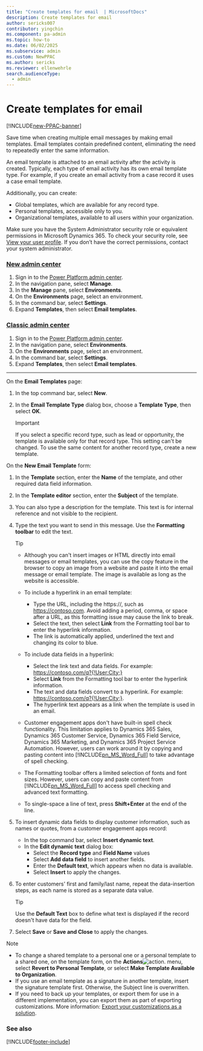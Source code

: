 ```yaml
---
title: "Create templates for email  | MicrosoftDocs"
description: Create templates for email
author: sericks007
contributor: yingchin
ms.component: pa-admin
ms.topic: how-to
ms.date: 06/02/2025
ms.subservice: admin
ms.custom: NewPPAC
ms.author: sericks
ms.reviewer: ellenwehrle
search.audienceType: 
  - admin
---
```

# Create templates for email

[!INCLUDE[new-PPAC-banner](~/includes/new-PPAC-banner.md)]

Save time when creating multiple email messages by making email templates. Email templates contain predefined content, eliminating the need to repeatedly enter the same information.

An email template is attached to an email activity after the activity is created. Typically, each type of email activity has its own email template type. For example, if you create an email activity from a case record it uses a case email template.

Additionally, you can create:
- Global templates, which are available for any record type.
- Personal templates, accessible only to you.
- Organizational templates, available to all users within your organization.

Make sure you have the System Administrator security role or equivalent permissions in Microsoft Dynamics 365. To check your security role, see [View your user profile](/powerapps/user/view-your-user-profile). If you don’t have the correct permissions, contact your system administrator.

### [New admin center](#tab/new)
1. Sign in to the [Power Platform admin center](https://admin.powerplatform.microsoft.com/).
1. In the navigation pane, select **Manage**.
1. In the **Manage** pane, select **Environments**.
1. On the **Environments** page, select an environment.
1. In the command bar, select **Settings**. 
1. Expand **Templates**, then select **Email templates**.
  
### [Classic admin center](#tab/classic)
1. Sign in to the [Power Platform admin center](https://admin.powerplatform.microsoft.com/).
1. In the navigation pane, select **Environments**.
1. On the **Environments** page, select an environment.
1. In the command bar, select **Settings**.  
1. Expand **Templates**, then select **Email templates**.
---
  
On the **Email Templates** page:
1. In the top command bar, select **New**.
1. In the **Email Template Type** dialog box, choose a **Template Type**, then select **OK**.  
  
   > [!IMPORTANT]
   >  If you select a specific record type, such as lead or opportunity, the template is available only for that record type. This setting can't be changed. To use the same content for another record type, create a new template.  
  
On the **New Email Template** form:
1. In the **Template** section, enter the **Name** of the template, and other required data field information.
2. In the **Template editor** section, enter the **Subject** of the template.
3. You can also type a description for the template. This text is for internal reference and not visible to the recipient.  
4. Type the text you want to send in this message. Use the **Formatting toolbar** to edit the text.  
  
   > [!TIP]
   > - Although you can't insert images or HTML directly into email messages or email templates, you can use the copy feature in the browser to copy an image from a website and paste it into the email message or email template. The image is available as long as the website is accessible.
   >   
   > - To include a hyperlink in an email template:
   >   - Type the URL, including the https://, such as https://contoso.com. Avoid adding a period, comma, or space after a URL, as this formatting issue may cause the link to break.
   >   - Select the text, then select **Link** from the Formatting tool bar to enter the hyperlink information.
   >   - The link is automatically applied, underlined the text and changing its color to blue.
   >   
   > - To include data fields in a hyperlink:
   >   - Select the link text and data fields. For example: https://contoso.com/q?{!User:City;}
   >   - Select **Link** from the Formatting tool bar to enter the hyperlink information.
   >   - The text and data fields convert to a hyperlink. For example: <a href="https://contoso.com/q?{!User:City;}">https://contoso.com/q?{!User:City;}</a>.
   >   - The hyperlink text appears as a link when the template is used in an email.
   >   
   > - Customer engagement apps don't have built-in spell check functionality. This limitation applies to Dynamics 365 Sales, Dynamics 365 Customer Service, Dynamics 365 Field Service, Dynamics 365 Marketing, and Dynamics 365 Project Service Automation. However, users can work around it by copying and pasting content into [!INCLUDE[pn_MS_Word_Full](../includes/pn-ms-word-full.md)] to take advantage of spell checking.
   >   
   > - The Formatting toolbar offers a limited selection of fonts and font sizes. However, users can copy and paste content from [!INCLUDE[pn_MS_Word_Full](../includes/pn-ms-word-full.md)] to access spell checking and advanced text formatting.
   >   
   > - To single-space a line of text, press **Shift+Enter** at the end of the line.  
  
5. To insert dynamic data fields to display customer information, such as names or quotes, from a customer engagement apps record:
     - In the top command bar, select **Insert dynamic text**.
     - In the **Edit dynamic text** dialog box:
       - Select the **Record type** and **Field Name** values
       - Select **Add data field** to insert another fields.
       - Enter the **Default text**, which appears when no data is available.
       - Select **Insert** to apply the changes.
 
6. To enter customers' first and family/last name, repeat the data-insertion steps, as each name is stored as a separate data value. 
  
    > [!TIP]
    >  Use the **Default Text** box to define what text is displayed if the record doesn't have data for the field.  
  
7. Select **Save** or **Save and Close** to apply the changes.  
  
> [!NOTE]
> - To change a shared template to a personal one or a personal template to a shared one, on the template form, on the **Actions**![action.](../admin/media/action-button.png "action") menu, select **Revert to Personal Template**, or select **Make Template Available to Organization**.  
> - If you use an email template as a signature in another template, insert the signature template first. Otherwise, the Subject line is  overwritten.  
> - If you need to back up your templates, or export them for use in a different implementation, you can export them as part of exporting customizations. More information: [Export your customizations as a solution](/powerapps/maker/model-driven-apps/distribute-model-driven-app).  
  
### See also  

[!INCLUDE[footer-include](../includes/footer-banner.md)]

